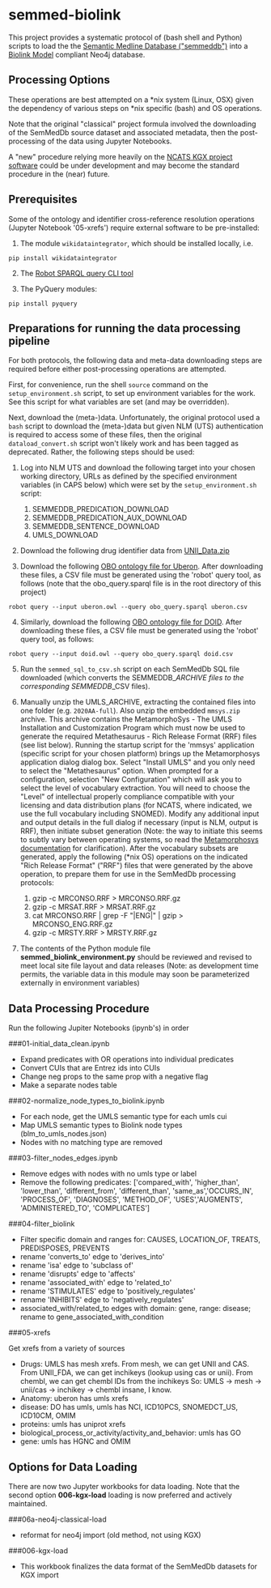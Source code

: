 # semmed-biolink

This project provides a systematic protocol of (bash shell and Python) scripts to load the the [Semantic Medline Database ("semmeddb")](https://ii.nlm.nih.gov/SemRep_SemMedDB_SKR/SemMedDB/SemMedDB_download.shtml) into a [Biolink Model](https://github.com/biolink/biolink-model) compliant Neo4j database.  

## Processing Options

These operations are best attempted on a *nix system (Linux, OSX) given the dependency of various steps on *nix specific (bash) and OS operations.

Note that the original "classical" project formula involved the downloading of the SemMedDb source dataset and associated metadata, then the post-processing of the data using Jupyter Notebooks. 

A "new" procedure relying more heavily on the [NCATS KGX project software]() could be under development and may become the standard procedure in the (near) future.

## Prerequisites

Some of the ontology and identifier  cross-reference resolution operations (Jupyter Notebook '05-xrefs') require external software to be pre-installed:

1. The module `wikidataintegrator`, which should be installed locally, i.e.
  
```
pip install wikidataintegrator
```

2. The [Robot SPARQL query CLI tool](http://robot.obolibrary.org/)

3. The PyQuery modules:

``` 
pip install pyquery
```

## Preparations for running the data processing pipeline

For both protocols, the following data and meta-data downloading steps are required before either post-processing operations are attempted.

First,  for convenience, run the shell `source` command on the `setup_environment.sh` script, to set up environment variables for the work. See this script for what variables are set (and may be overridden).

Next, download the (meta-)data.  Unfortunately, the original protocol used a `bash` script to download the (meta-)data but given NLM (UTS) authentication is required to access some of these files, then the original `dataload_convert.sh` script won't likely work and has been tagged as deprecated. Rather, the following  steps should be used:

1. Log into NLM UTS and download the following target into your chosen working directory, URLs as defined by the specified environment variables (in CAPS below)  which were set by the `setup_environment.sh` script:

    1. SEMMEDDB_PREDICATION_DOWNLOAD
    1. SEMMEDDB_PREDICATION_AUX_DOWNLOAD
    1. SEMMEDDB_SENTENCE_DOWNLOAD
    1. UMLS_DOWNLOAD

2. Download the following drug identifier data from  [UNII_Data.zip](https://fdasis.nlm.nih.gov/srs/download/srs/UNII_Data.zip)

3. Download the following [OBO ontology file for Uberon](http://purl.obolibrary.org/obo/uberon.owl). After downloading these files, a CSV file must be generated using the 'robot' query tool, as follows (note that the obo_query.sparql file is in the root directory of this project)

```
robot query --input uberon.owl --query obo_query.sparql uberon.csv
```
    
4. Similarly, download the following [OBO ontology file for DOID](http://purl.obolibrary.org/obo/doid.owl). After downloading these files, a CSV file must be generated using the 'robot' query tool, as follows:

```
robot query --input doid.owl --query obo_query.sparql doid.csv
```
    
5. Run the `semmed_sql_to_csv.sh` script on each SemMedDb SQL file downloaded (which converts the SEMMEDDB_*_ARCHIVE files to the corresponding SEMMEDDB_*_CSV files).

6. Manually unzip the UMLS_ARCHIVE, extracting the contained files into one folder (e.g. `2020AA-full`). Also unzip the embedded `mmsys.zip` archive. This archive contains the MetamorphoSys - The UMLS Installation and Customization Program which must now be used to generate the required Metathesaurus - Rich Release Format (RRF) files (see list below). Running the startup script for the 'mmsys' application (specific script for your chosen platform) brings up the Metamorphosys application dialog dialog box. Select "Install UMLS" and you only need to select the "Metathesaurus" option. When prompted for a configuration, selection "New Configuration" which will ask you to select the level of vocabulary extraction. You will need to  choose the "Level" of intellectual properly compliance compatible with your licensing and data distribution plans (for NCATS, where indicated, we use the full vocabulary including SNOMED). Modify any additional input and output details in the full dialog if necessary (input is NLM, output is RRF), then initiate subset generation (Note: the way to initiate this seems to subtly vary between operating systems, so read the [Metamorphosys documentation](https://www.nlm.nih.gov/research/umls/implementation_resources/metamorphosys/help.html) for clarification). After the vocabulary subsets are generated, apply the following (*nix OS) operations on the indicated "Rich Release Format" ("RRF") files that were generated by the above operation, to prepare them for use in the SemMedDb processing protocols:

    1. gzip -c MRCONSO.RRF  > MRCONSO.RRF.gz
    2. gzip -c MRSAT.RRF > MRSAT.RRF.gz 
    3. cat MRCONSO.RRF | grep -F "|ENG|" | gzip > MRCONSO_ENG.RRF.gz
    4. gzip -c MRSTY.RRF > MRSTY.RRF.gz
    
7. The contents of the Python module file **semmed_biolink_environment.py** should be reviewed and revised to meet local site file layout and data releases (Note: as development time permits, the variable data in this module may soon be parameterized  externally in environment variables)

## Data Processing Procedure

Run the following Jupiter Notebooks (ipynb's) in order

###01-initial_data_clean.ipynb
- Expand predicates with OR operations into individual predicates
- Convert CUIs that are Entrez ids into CUIs
- Change neg props to the same prop with a negative flag
- Make a separate nodes table

###02-normalize_node_types_to_biolink.ipynb
- For each node, get the UMLS semantic type for each umls cui
- Map UMLS semantic types to Biolink node types (blm_to_umls_nodes.json)
- Nodes with no matching type are removed

###03-filter_nodes_edges.ipynb
- Remove edges with nodes with no umls type or label
- Remove the following predicates: ['compared_with', 'higher_than', 'lower_than', 'different_from', 'different_than', 
'same_as','OCCURS_IN', 'PROCESS_OF', 'DIAGNOSES', 'METHOD_OF', 'USES','AUGMENTS', 'ADMINISTERED_TO', 'COMPLICATES']

###04-filter_biolink
 - Filter specific domain and ranges for: CAUSES, LOCATION_OF, TREATS, PREDISPOSES, PREVENTS
 - rename 'converts_to' edge to 'derives_into'
 - rename 'isa' edge to 'subclass of'
 - rename 'disrupts' edge to 'affects'
 - rename 'associated_with' edge to 'related_to'
 - rename 'STIMULATES' edge to 'positively_regulates'
 - rename 'INHIBITS' edge to 'negatively_regulates'
 - associated_with/related_to edges with domain: gene, range: disease; rename to gene_associated_with_condition

###05-xrefs

Get xrefs from a variety of sources
- Drugs: 
UMLS has mesh xrefs. From mesh, we can get UNII and CAS. From UNII_FDA, we can get inchikeys 
(lookup using cas or unii). From chembl, we can get chembl IDs from the inchikeys
So: UMLS -> mesh -> unii/cas -> inchikey -> chembl
insane, I know.
- Anatomy: uberon has umls xrefs
- disease: DO has umls, umls has NCI, ICD10PCS, SNOMEDCT_US, ICD10CM, OMIM
- proteins: umls has uniprot xrefs
- biological_process_or_activity/activity_and_behavior: umls has GO
- gene: umls has HGNC and OMIM

## Options for Data Loading

There are now two Jupyter workbooks for data loading.  Note that the second option **006-kgx-load** loading is now preferred and actively maintained.

###06a-neo4j-classical-load
- reformat for neo4j import (old method, not using KGX)

###006-kgx-load
- This workbook finalizes the data format of the SemMedDb datasets for KGX import

